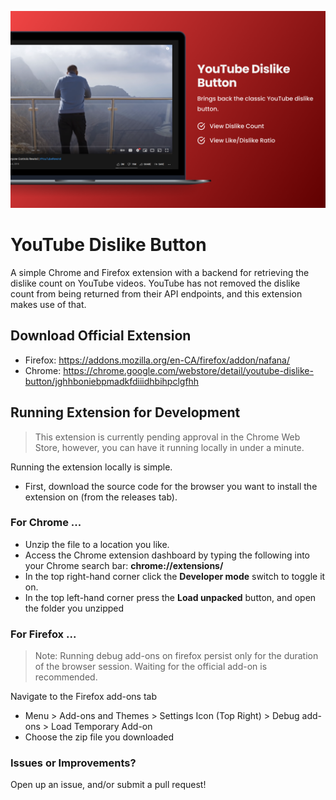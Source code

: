 ![Banner](/banner.png)

# YouTube Dislike Button

A simple Chrome and Firefox extension with a backend for retrieving the dislike count on YouTube videos. YouTube has not removed the dislike count from being returned from their API endpoints, and this extension makes use of that.

## Download Official Extension
- Firefox: https://addons.mozilla.org/en-CA/firefox/addon/nafana/
- Chrome: https://chrome.google.com/webstore/detail/youtube-dislike-button/jghhboniebpmadkfdiiidhbihpclgfhh

## Running Extension for Development

> This extension is currently pending approval in the Chrome Web Store, however, you can have it running locally in under a minute.

Running the extension locally is simple.
- First, download the source code for the browser you want to install the extension on (from the releases tab).

### For Chrome ...

- Unzip the file to a location you like.
- Access the Chrome extension dashboard by typing the following into your Chrome search bar: **chrome://extensions/**
- In the top right-hand corner click the **Developer mode** switch to toggle it on.
- In the top left-hand corner press the **Load unpacked** button, and open the folder you unzipped

### For Firefox ...

> Note: Running debug add-ons on firefox persist only for the duration of the browser session. Waiting for the official add-on is recommended.

Navigate to the Firefox add-ons tab
- Menu > Add-ons and Themes > Settings Icon (Top Right) > Debug add-ons > Load Temporary Add-on
- Choose the zip file you downloaded

### Issues or Improvements?

Open up an issue, and/or submit a pull request!
